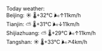 Today weather:  
Beijing: ☀️ 🌡️+32°C 🌬️↑11km/h  
Tianjin: ⛅️  🌡️+31°C 🌬️↓11km/h  
Shijiazhuang: ⛅️  🌡️+29°C 🌬️↑11km/h  
Tangshan: ☀️ 🌡️+33°C 🌬️↗4km/h  
